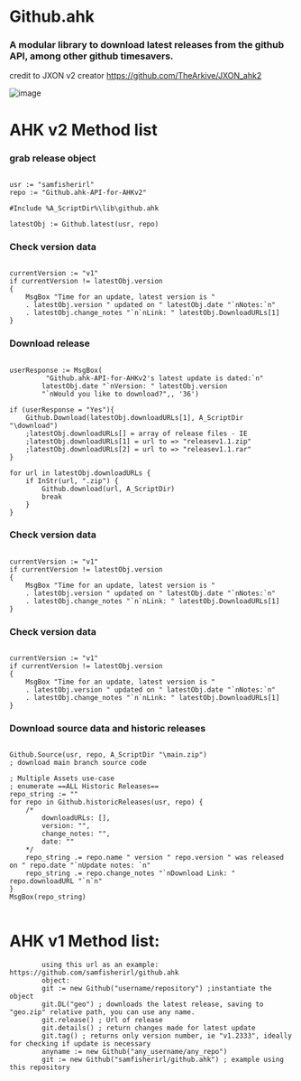 <h1>Github.ahk</h1>
<h3>A modular library to download latest releases from the github API, among other github timesavers. </h3>
<p class="has-line-data" data-line-start="1" data-line-end="2">
 
credit to JXON v2 creator https://github.com/TheArkive/JXON_ahk2

![image](https://github.com/samfisherirl/github.ahk/assets/98753696/536823be-20e6-43f2-a612-c780953e2bdf)

# AHK v2 Method list 


### grab release object 
 
```autohotkey

usr := "samfisherirl"
repo := "Github.ahk-API-for-AHKv2"

#Include %A_ScriptDir%\lib\github.ahk

latestObj := Github.latest(usr, repo)

```

### Check version data
 
```autohotkey

currentVersion := "v1"
if currentVersion != latestObj.version 
{
    MsgBox "Time for an update, latest version is " 
    . latestObj.version " updated on " latestObj.date "`nNotes:`n" 
    . latestObj.change_notes "`n`nLink: " latestObj.DownloadURLs[1]
}

```

### Download release
 
```autohotkey

userResponse := MsgBox(
    	 "Github.ahk-API-for-AHKv2's latest update is dated:`n"
    	latestObj.date "`nVersion: " latestObj.version 
    	"`nWould you like to download?",, '36')

if (userResponse = "Yes"){
	Github.Download(latestObj.downloadURLs[1], A_ScriptDir "\download")
	;latestObj.downloadURLs[] = array of release files - IE
	;latestObj.downloadURLs[1] = url to => "releasev1.1.zip" 
	;latestObj.downloadURLs[2] = url to => "releasev1.1.rar"
}

for url in latestObj.downloadURLs {
    if InStr(url, ".zip") {
        Github.download(url, A_ScriptDir) 
        break
    }
}

```

### Check version data
 
```autohotkey

currentVersion := "v1"
if currentVersion != latestObj.version 
{
    MsgBox "Time for an update, latest version is " 
    . latestObj.version " updated on " latestObj.date "`nNotes:`n" 
    . latestObj.change_notes "`n`nLink: " latestObj.DownloadURLs[1]
}

```

### Check version data
 
```autohotkey

currentVersion := "v1"
if currentVersion != latestObj.version 
{
    MsgBox "Time for an update, latest version is " 
    . latestObj.version " updated on " latestObj.date "`nNotes:`n" 
    . latestObj.change_notes "`n`nLink: " latestObj.DownloadURLs[1]
}

```

### Download source data and historic releases
 
```autohotkey

Github.Source(usr, repo, A_ScriptDir "\main.zip")
; download main branch source code

; Multiple Assets use-case
; enumerate ==ALL Historic Releases==
repo_string := ""
for repo in Github.historicReleases(usr, repo) {
    /* 
        downloadURLs: [],
        version: "",
        change_notes: "",
        date: ""  
    */
    repo_string .= repo.name " version " repo.version " was released on " repo.date "`nUpdate notes: `n" 
    repo_string .= repo.change_notes "`nDownload Link: " repo.downloadURL "`n`n"
}
MsgBox(repo_string)


``` 

# AHK v1 Method list:
        
```autohotkey
        using this url as an example: https://github.com/samfisherirl/github.ahk
        object: 
        git := new Github("username/repository") ;instantiate the object
        git.DL("geo") ; downloads the latest release, saving to "geo.zip" relative path, you can use any name. 
        git.release() ; Url of release 
        git.details() ; return changes made for latest update
        git.tag() ; returns only version number, ie "v1.2333", ideally for checking if update is necessary
        anyname := new Github("any_username/any_repo") 
        git := new Github("samfisherirl/github.ahk") ; example using this repository
```
 
  
